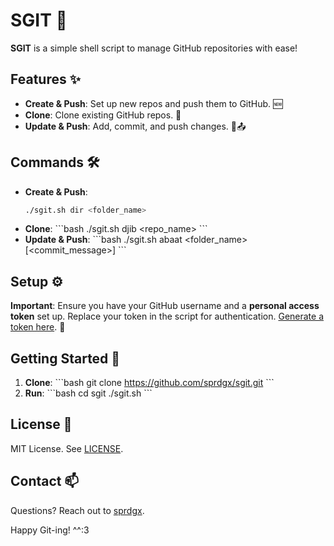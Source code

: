 # SGIT 🚀

**SGIT** is a simple shell script to manage GitHub repositories with ease!

## Features ✨
- **Create & Push**: Set up new repos and push them to GitHub. 🆕
- **Clone**: Clone existing GitHub repos. 🔄
- **Update & Push**: Add, commit, and push changes. 🔄📤

## Commands 🛠️
- **Create & Push**:
  ```bash
  ./sgit.sh dir <folder_name>
  ```
- **Clone**:
  \`\`\`bash
  ./sgit.sh djib <repo_name>
  \`\`\`
- **Update & Push**:
  \`\`\`bash
  ./sgit.sh abaat <folder_name> [<commit_message>]
  \`\`\`

## Setup ⚙️

**Important**: Ensure you have your GitHub username and a **personal access token** set up. Replace your token in the script for authentication. [Generate a token here](https://github.com/settings/tokens). 🔑

## Getting Started 🚀
1. **Clone**:
   \`\`\`bash
   git clone https://github.com/sprdgx/sgit.git
   \`\`\`
2. **Run**:
   \`\`\`bash
   cd sgit
   ./sgit.sh <command> <args>
   \`\`\`

## License 📜
MIT License. See [LICENSE](LICENSE).

## Contact 📫
Questions? Reach out to [sprdgx](mailto:spardagx@gmail.com).

Happy Git-ing! ^^:3 
